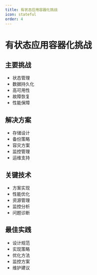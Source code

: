 ```yaml
---
title: 有状态应用容器化挑战
icon: stateful
order: 4
---
```


# 有状态应用容器化挑战

## 主要挑战
- 状态管理
- 数据持久化
- 高可用性
- 故障恢复
- 性能保障

## 解决方案
- 存储设计
- 备份策略
- 容灾方案
- 监控管理
- 运维支持

## 关键技术
- 方案实现
- 性能优化
- 资源管理
- 监控分析
- 问题诊断

## 最佳实践
- 设计规范
- 实现策略
- 优化方法
- 监控方案
- 维护建议

